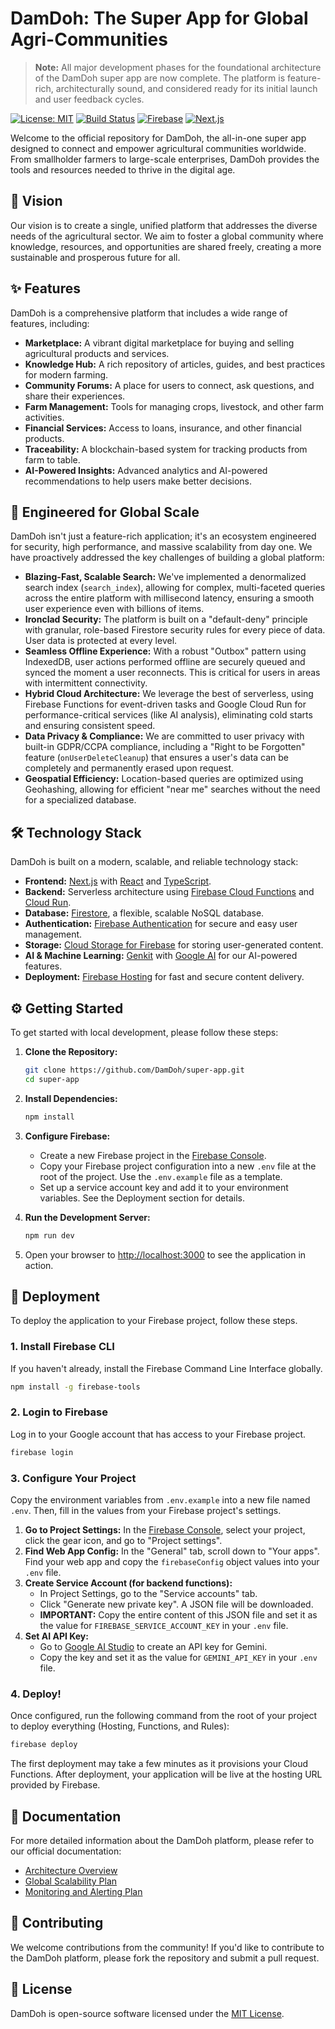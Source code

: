 # DamDoh: The Super App for Global Agri-Communities

> **Note:** All major development phases for the foundational architecture of the DamDoh super app are now complete. The platform is feature-rich, architecturally sound, and considered ready for its initial launch and user feedback cycles.

[![License: MIT](https://img.shields.io/badge/License-MIT-yellow.svg)](https://opensource.org/licenses/MIT)
[![Build Status](https://img.shields.io/ci/github/DamDoh/super-app.svg)](https://github.com/DamDoh/super-app/actions)
[![Firebase](https://img.shields.io/badge/Powered%20by-Firebase-orange)](https://firebase.google.com/)
[![Next.js](https://img.shields.io/badge/Built%20with-Next.js-black)](https://nextjs.org/)

Welcome to the official repository for DamDoh, the all-in-one super app designed to connect and empower agricultural communities worldwide. From smallholder farmers to large-scale enterprises, DamDoh provides the tools and resources needed to thrive in the digital age.

## 🌟 Vision

Our vision is to create a single, unified platform that addresses the diverse needs of the agricultural sector. We aim to foster a global community where knowledge, resources, and opportunities are shared freely, creating a more sustainable and prosperous future for all.

## ✨ Features

DamDoh is a comprehensive platform that includes a wide range of features, including:

*   **Marketplace:** A vibrant digital marketplace for buying and selling agricultural products and services.
*   **Knowledge Hub:** A rich repository of articles, guides, and best practices for modern farming.
*   **Community Forums:** A place for users to connect, ask questions, and share their experiences.
*   **Farm Management:** Tools for managing crops, livestock, and other farm activities.
*   **Financial Services:** Access to loans, insurance, and other financial products.
*   **Traceability:** A blockchain-based system for tracking products from farm to table.
*   **AI-Powered Insights:** Advanced analytics and AI-powered recommendations to help users make better decisions.

## 🚀 Engineered for Global Scale

DamDoh isn't just a feature-rich application; it's an ecosystem engineered for security, high performance, and massive scalability from day one. We have proactively addressed the key challenges of building a global platform:

*   **Blazing-Fast, Scalable Search:** We've implemented a denormalized search index (`search_index`), allowing for complex, multi-faceted queries across the entire platform with millisecond latency, ensuring a smooth user experience even with billions of items.
*   **Ironclad Security:** The platform is built on a "default-deny" principle with granular, role-based Firestore security rules for every piece of data. User data is protected at every level.
*   **Seamless Offline Experience:** With a robust "Outbox" pattern using IndexedDB, user actions performed offline are securely queued and synced the moment a user reconnects. This is critical for users in areas with intermittent connectivity.
*   **Hybrid Cloud Architecture:** We leverage the best of serverless, using Firebase Functions for event-driven tasks and Google Cloud Run for performance-critical services (like AI analysis), eliminating cold starts and ensuring consistent speed.
*   **Data Privacy & Compliance:** We are committed to user privacy with built-in GDPR/CCPA compliance, including a "Right to be Forgotten" feature (`onUserDeleteCleanup`) that ensures a user's data can be completely and permanently erased upon request.
*   **Geospatial Efficiency:** Location-based queries are optimized using Geohashing, allowing for efficient "near me" searches without the need for a specialized database.

## 🛠️ Technology Stack

DamDoh is built on a modern, scalable, and reliable technology stack:

*   **Frontend:** [Next.js](https://nextjs.org/) with [React](https://reactjs.org/) and [TypeScript](https://www.typescriptlang.org/).
*   **Backend:** Serverless architecture using [Firebase Cloud Functions](https://firebase.google.com/docs/functions) and [Cloud Run](https://cloud.google.com/run).
*   **Database:** [Firestore](https://firebase.google.com/docs/firestore), a flexible, scalable NoSQL database.
*   **Authentication:** [Firebase Authentication](https://firebase.google.com/docs/auth) for secure and easy user management.
*   **Storage:** [Cloud Storage for Firebase](https://firebase.google.com/docs/storage) for storing user-generated content.
*   **AI & Machine Learning:** [Genkit](https://firebase.google.com/docs/genkit) with [Google AI](https://ai.google/) for our AI-powered features.
*   **Deployment:** [Firebase Hosting](https://firebase.google.com/docs/hosting) for fast and secure content delivery.

## ⚙️ Getting Started

To get started with local development, please follow these steps:

1.  **Clone the Repository:**
    ```bash
    git clone https://github.com/DamDoh/super-app.git
    cd super-app
    ```

2.  **Install Dependencies:**
    ```bash
    npm install
    ```

3.  **Configure Firebase:**
    *   Create a new Firebase project in the [Firebase Console](https://console.firebase.google.com/).
    *   Copy your Firebase project configuration into a new `.env` file at the root of the project. Use the `.env.example` file as a template.
    *   Set up a service account key and add it to your environment variables. See the Deployment section for details.

4.  **Run the Development Server:**
    ```bash
    npm run dev
    ```

5.  Open your browser to [http://localhost:3000](http://localhost:3000) to see the application in action.

## 🚀 Deployment

To deploy the application to your Firebase project, follow these steps.

### 1. Install Firebase CLI

If you haven't already, install the Firebase Command Line Interface globally.

```bash
npm install -g firebase-tools
```

### 2. Login to Firebase

Log in to your Google account that has access to your Firebase project.

```bash
firebase login
```

### 3. Configure Your Project

Copy the environment variables from `.env.example` into a new file named `.env`. Then, fill in the values from your Firebase project's settings.

1.  **Go to Project Settings:** In the [Firebase Console](https://console.firebase.google.com/), select your project, click the gear icon, and go to "Project settings".
2.  **Find Web App Config:** In the "General" tab, scroll down to "Your apps". Find your web app and copy the `firebaseConfig` object values into your `.env` file.
3.  **Create Service Account (for backend functions):**
    *   In Project Settings, go to the "Service accounts" tab.
    *   Click "Generate new private key". A JSON file will be downloaded.
    *   **IMPORTANT:** Copy the entire content of this JSON file and set it as the value for `FIREBASE_SERVICE_ACCOUNT_KEY` in your `.env` file.
4.  **Set AI API Key:**
    *   Go to [Google AI Studio](https://aistudio.google.com/app/apikey) to create an API key for Gemini.
    *   Copy the key and set it as the value for `GEMINI_API_KEY` in your `.env` file.

### 4. Deploy!

Once configured, run the following command from the root of your project to deploy everything (Hosting, Functions, and Rules):

```bash
firebase deploy
```

The first deployment may take a few minutes as it provisions your Cloud Functions. After deployment, your application will be live at the hosting URL provided by Firebase.

## 📄 Documentation

For more detailed information about the DamDoh platform, please refer to our official documentation:

*   [Architecture Overview](docs/architecture-overview.md)
*   [Global Scalability Plan](docs/global-scalability-plan.md)
*   [Monitoring and Alerting Plan](docs/monitoring-and-alerting-plan.md)

## 🤝 Contributing

We welcome contributions from the community! If you'd like to contribute to the DamDoh platform, please fork the repository and submit a pull request.

## 📜 License

DamDoh is open-source software licensed under the [MIT License](https://opensource.org/licenses/MIT).
